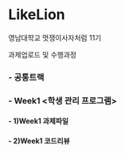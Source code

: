# LikeLion
<!Doctype>
<html>
<head>
</head>

<body>
<p> 영남대학교 멋쟁이사자처럼 11기 </p>
<p> 과제업로드 및 수행과정</p>
<h3> - 공통트랙 <HTML/CSS 실습> </h3>
<h3> - Week1 <학생 관리 프로그램> </h3>
  <h4> - 1)Week1 과제파일</h4>
  <h4> - 2)Week1 코드리뷰</h4>
</body>

</html>
